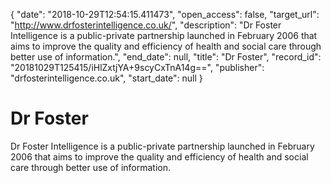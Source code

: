 {
  "date": "2018-10-29T12:54:15.411473", 
  "open_access": false, 
  "target_url": "http://www.drfosterintelligence.co.uk/", 
  "description": "Dr Foster Intelligence is a public-private partnership launched in February 2006 that aims to improve the quality and efficiency of health and social care through better use of information.", 
  "end_date": null, 
  "title": "Dr Foster", 
  "record_id": "20181029T125415/iHlZxtjYA+9scyCxTnA14g==", 
  "publisher": "drfosterintelligence.co.uk", 
  "start_date": null
}

# Dr Foster

Dr Foster Intelligence is a public-private partnership launched in February 2006 that aims to improve the quality and efficiency of health and social care through better use of information.